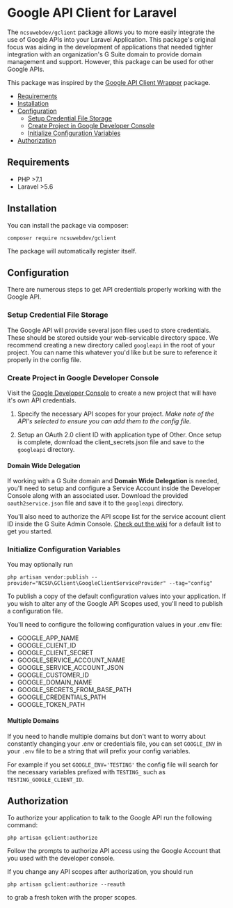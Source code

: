 # Google API Client for Laravel #

The `ncsuwebdev/gclient` package allows you to more easily integrate the use of Google APIs into your Laravel Application. This package's original focus was aiding in the development of applications that needed tighter integration with an organization's G Suite domain to provide domain management and support. However, this package can be used for other Google APIs.

This package was inspired by the [Google API Client Wrapper](https://github.com/pulkitjalan/google-apiclient) package.

- [Requirements](#requirements)
- [Installation](#installation)
- [Configuration](#configuration)
  - [Setup Credential File Storage](#setup-credential-file-storage)
  - [Create Project in Google Developer Console](#create-project-in-google-developer-console)
  - [Initialize Configuration Variables](#initialize-configuration-variables)
- [Authorization](#authorization)

## Requirements ##
- PHP >7.1
- Laravel >5.6

## Installation ##
You can install the package via composer:
```
composer require ncsuwebdev/gclient
```
The package will automatically register itself.

## Configuration ##
There are numerous steps to get API credentials properly working with the Google API.

### Setup Credential File Storage ###
The Google API will provide several json files used to store credentials. These should be stored outside your web-servicable directory space. We recommend creating a new directory called `googleapi` in the root of your project. You can name this whatever you'd like but be sure to reference it properly in the config file.

### Create Project in Google Developer Console ###
Visit the [Google Developer Console](https://console.developers.google.com/) to create a new project that will have it's own API credentials.
1. Specify the necessary API scopes for your project. 
*Make note of the API's selected to ensure you can add them to the config file.*

2. Setup an OAuth 2.0 client ID with application type of Other. Once setup is complete, download the client_secrets.json file and save to the `googleapi` directory.

#### Domain Wide Delegation ###
If working with a G Suite domain and **Domain Wide Delegation** is needed, you'll need to setup and configure a Service Account inside the Developer Console along with an associated user. Download the provided `oauth2service.json` file and save it to the `googleapi` directory.

You'll also need to authorize the API scope list for the service account client ID inside the G Suite Admin Console. [Check out the wiki](https://github.com/ncsuwebdev/gclient/wiki/Google-API-Scopes-for-Delegate-Admin-Access) for a default list to get you started.

### Initialize Configuration Variables ###
You may optionally run
```
php artisan vendor:publish --provider="NCSU\GClient\GoogleClientServiceProvider" --tag="config"
```
To publish a copy of the default configuration values into your application. If you wish to alter any of the Google API Scopes used, you'll need to publish a configuration file.

You'll need to configure the following configuration values in your .env file:

- GOOGLE_APP_NAME
- GOOGLE_CLIENT_ID
- GOOGLE_CLIENT_SECRET
- GOOGLE_SERVICE_ACCOUNT_NAME
- GOOGLE_SERVICE_ACCOUNT_JSON
- GOOGLE_CUSTOMER_ID
- GOOGLE_DOMAIN_NAME
- GOOGLE_SECRETS_FROM_BASE_PATH
- GOOGLE_CREDENTIALS_PATH
- GOOGLE_TOKEN_PATH

#### Multiple Domains ####
If you need to handle multiple domains but don't want to worry about constantly changing your .env or credentials file, you can set `GOOGLE_ENV` in your `.env` file to be a string that will prefix your config variables.

For example if you set `GOOGLE_ENV='TESTING'` the config file will search for the necessary variables prefixed with `TESTING_` such as `TESTING_GOOGLE_CLIENT_ID`.

## Authorization ##
To authorize your application to talk to the Google API run the following command:
```
php artisan gclient:authorize
```
Follow the prompts to authorize API access using the Google Account that you used with the developer console.

If you change any API scopes after authorization, you should run
```
php artisan gclient:authorize --reauth
```
to grab a fresh token with the proper scopes.
